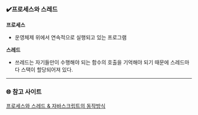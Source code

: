 ### ✔️프로세스와 스레드

<b>프로세스</b>

- 운영체제 위에서 연속적으로 실행되고 있는 프로그램
  <br/>

<b>스레드</b>

- 쓰레드는 자기들만이 수행해야 되는 함수의 호출을 기억해야 되기 때문에 스레드마다 스택이 할당되어져 있다.

---

### 🌐 참고 사이트

<a href="https://velog.io/@nowhhk/%ED%94%84%EB%A1%9C%EC%84%B8%EC%8A%A4%EC%99%80-%EC%8A%A4%EB%A0%88%EB%93%9C" target="_blank">프로세스와 스레드 & 자바스크립트의 동작방식
</a>
